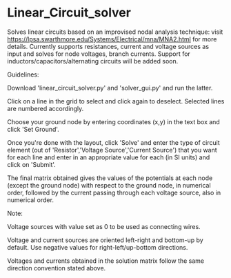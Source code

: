 # Linear_Circuit_solver

Solves linear circuits based on an improvised nodal analysis technique: visit https://lpsa.swarthmore.edu/Systems/Electrical/mna/MNA2.html for more details.
Currently supports resistances, current and voltage sources as input and solves for node voltages, branch currents. Support for inductors/capacitors/alternating circuits will be added soon.

Guidelines: 

Download 'linear_circuit_solver.py' and 'solver_gui.py' and run the latter. 

Click on a line in the grid to select and click again to deselect. Selected lines are numbered accordingly. 

Choose your ground node by entering coordinates (x,y) in the text box and click 'Set Ground'.

Once you're done with the layout, click 'Solve' and enter the type of circuit element (out of 'Resistor','Voltage Source','Current Source') that you want for each line and enter in an appropriate value for each (in SI units) and click on 'Submit'.

The final matrix obtained gives the values of the potentials at each node (except the ground node) with respect to the ground node, in numerical order, followed by the current passing through each voltage source, also in numerical order.

Note:

Voltage sources with value set as 0 to be used as connecting wires. 

Voltage and current sources are oriented left-right and bottom-up by default. Use negative values for right-left/up-bottom directions.

Voltages and currents obtained in the solution matrix follow the same direction convention stated above.

